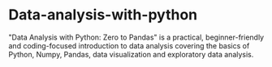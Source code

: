 # Data-analysis-with-python

"Data Analysis with Python: Zero to Pandas" is a practical, beginner-friendly and coding-focused introduction to data analysis covering the basics of Python, Numpy, Pandas, data visualization and exploratory data analysis. 
